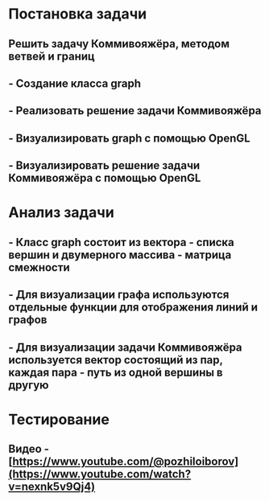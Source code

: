 # Постановка задачи # 

## Решить задачу Коммивояжёра, методом ветвей и  границ

## - Создание класса graph ##
## - Реализовать решение задачи Коммивояжёра ##
## - Визуализировать graph с помощью OpenGL ##
## - Визуализировать решение задачи Коммивояжёра с помощью OpenGL ##

# Анализ задачи #

## -  Класс graph состоит из вектора - списка вершин и двумерного  массива - матрица смежности ##
## - Для визуализации графа используются отдельные функции для отображения линий и графов ##
## - Для визуализации задачи Коммивояжёра используется вектор состоящий из пар, каждая пара -  путь из одной вершины в другую  ##

# Тестирование #

## Видео - [https://www.youtube.com/@pozhiloiborov](https://www.youtube.com/watch?v=nexnk5v9Qj4)
